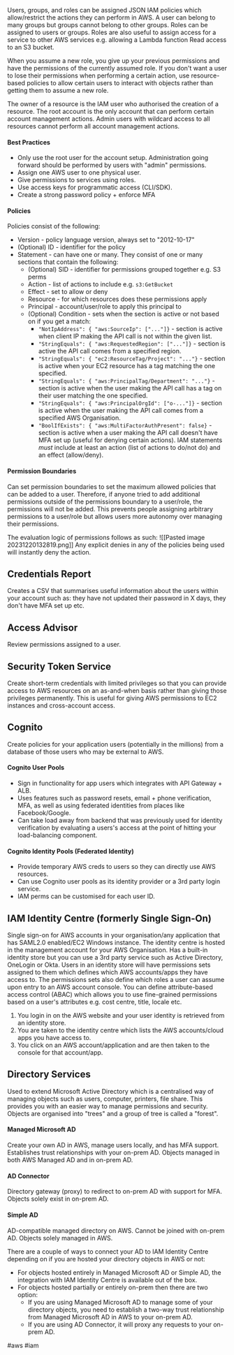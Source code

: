 Users, groups, and roles can be assigned JSON IAM policies which allow/restrict the actions they can perform in AWS.
A user can belong to many groups but groups cannot belong to other groups.
Roles can be assigned to users or groups.
Roles are also useful to assign access for a service to other AWS services e.g. allowing a Lambda function Read access to an S3 bucket.

When you assume a new role, you give up your previous permissions and have the permissions of the currently assumed role.
If you don't want a user to lose their permissions when performing a certain action, use resource-based policies to allow certain users to interact with objects rather than getting them to assume a new role.

The owner of a resource is the IAM user who authorised the creation of a resource. The root account is the only account that can perform certain account management actions. Admin users with wildcard access to all resources cannot perform all account management actions.
#### Best Practices
- Only use the root user for the account setup. Administration going forward should be performed by users with "admin" permissions.
- Assign one AWS user to one physical user.
- Give permissions to services using roles.
- Use access keys for programmatic access (CLI/SDK).
- Create a strong password policy + enforce MFA
#### Policies
Policies consist of the following:
- Version - policy language version, always set to "2012-10-17"
- (Optional) ID - identifier for the policy
- Statement - can have one or many. They consist of one or many sections that contain the following:
	- (Optional) SID - identifier for permissions grouped together e.g. S3 perms
	- Action - list of actions to include e.g. `s3:GetBucket`
	- Effect - set to allow or deny
	- Resource - for which resources does these permissions apply
	- Principal - account/user/role to apply this principal to
	- (Optional) Condition - sets when the section is active or not based on if you get a match:
		- `"NotIpAddress": { "aws:SourceIp": ["..."]}` - section is active when client IP making the API call is not within the given list.
		- `"StringEquals": { "aws:RequestedRegion": ["..."]}` - section is active the API call comes from a specified region.
		- `"StringEquals": { "ec2:ResourceTag/Project": "..."}` - section is active when your EC2 resource has a tag matching the one specified.
		- `"StringEquals": { "aws:PrincipalTag/Department": "..."}` - section is active when the user making the API call has a tag on their user matching the one specified.
		- `"StringEquals": { "aws:PrincipalOrgId": ["o-..."]}` - section is active when the user making the API call comes from a specified AWS Organisation.
		- `"BoolIfExists": { "aws:MultiFactorAuthPresent": false}` - section is active when a user making the API call doesn't have MFA set up (useful for denying certain actions).
IAM statements *must* include at least an action (list of actions to do/not do) and an effect (allow/deny).
#### Permission Boundaries
Can set permission boundaries to set the maximum allowed policies that can be added to a user. Therefore, if anyone tried to add additional permissions outside of the permissions boundary to a user/role, the permissions will not be added. This prevents people assigning arbitrary permissions to a user/role but allows users more autonomy over managing their permissions.

The evaluation logic of permissions follows as such:
![[Pasted image 20231220132819.png]]
Any explicit denies in any of the policies being used will instantly deny the action.

## Credentials Report
Creates a CSV that summarises useful information about the users within your account such as: they have not updated their password in X days, they don't have MFA set up etc.
## Access Advisor
Review permissions assigned to a user.
## Security Token Service
Create short-term credentials with limited privileges so that you can provide access to AWS resources on an as-and-when basis rather than giving those privileges permanently.
This is useful for giving AWS permissions to EC2 instances and cross-account access.
## Cognito
Create policies for your application users (potentially in the millions) from a database of those users who may be external to AWS.
#### Cognito User Pools
- Sign in functionality for app users which integrates with API Gateway + ALB.
- Uses features such as password resets, email + phone verification, MFA, as well as using federated identities from places like Facebook/Google.
- Can take load away from backend that was previously used for identity verification by evaluating a users's access at the point of hitting your load-balancing component.
#### Cognito Identity Pools (Federated Identity)
- Provide temporary AWS creds to users so they can directly use AWS resources. 
- Can use Cognito user pools as its identity provider or a 3rd party login service.
- IAM perms can be customised for each user ID.

## IAM Identity Centre (formerly Single Sign-On)
Single sign-on for AWS accounts in your organisation/any application that has SAML2.0 enabled/EC2 Windows instance.
The identity centre is hosted in the management account for your AWS Organisation.
Has a built-in identity store but you can use a 3rd party service such as Active Directory, OneLogin or Okta.
Users in an identity store will have permissions sets assigned to them which defines which AWS accounts/apps they have access to.
The permissions sets also define which roles a user can assume upon entry to an AWS account console.
You can define attribute-based access control (ABAC) which allows you to use fine-grained permissions based on a user's attributes e.g. cost centre, title, locale etc.

1. You login in on the AWS website and your user identity is retrieved from an identity store.
2. You are taken to the identity centre which lists the AWS accounts/cloud apps you have access to.
3. You click on an AWS account/application and are then taken to the console for that account/app.

## Directory Services
Used to extend Microsoft Active Directory which is a centralised way of managing objects such as users, computer, printers, file share.
This provides you with an easier way to manage permissions and security.
Objects are organised into "trees" and a group of tree is called a "forest".
#### Managed Microsoft AD
Create your own AD in AWS, manage users locally, and has MFA support.
Establishes trust relationships with your on-prem AD.
Objects managed in both AWS Managed AD and in on-prem AD.
#### AD Connector
Directory gateway (proxy) to redirect to on-prem AD with support for MFA.
Objects solely exist in on-prem AD.
#### Simple AD
AD-compatible managed directory on AWS.
Cannot be joined with on-prem AD.
Objects solely managed in AWS.

There are a couple of ways to connect your AD to IAM Identity Centre depending on if you are hosted your directory objects in AWS or not:
- For objects hosted entirely in Managed Microsoft AD or Simple AD, the integration with IAM Identity Centre is available out of the box.
- For objects hosted partially or entirely on-prem then there are two option:
	- If you are using Managed Microsoft AD to manage some of your directory objects, you need to establish a two-way trust relationship from Managed Microsoft AD in AWS to your on-prem AD.
	- If you are using AD Connector, it will proxy any requests to your on-prem AD.



#aws #iam